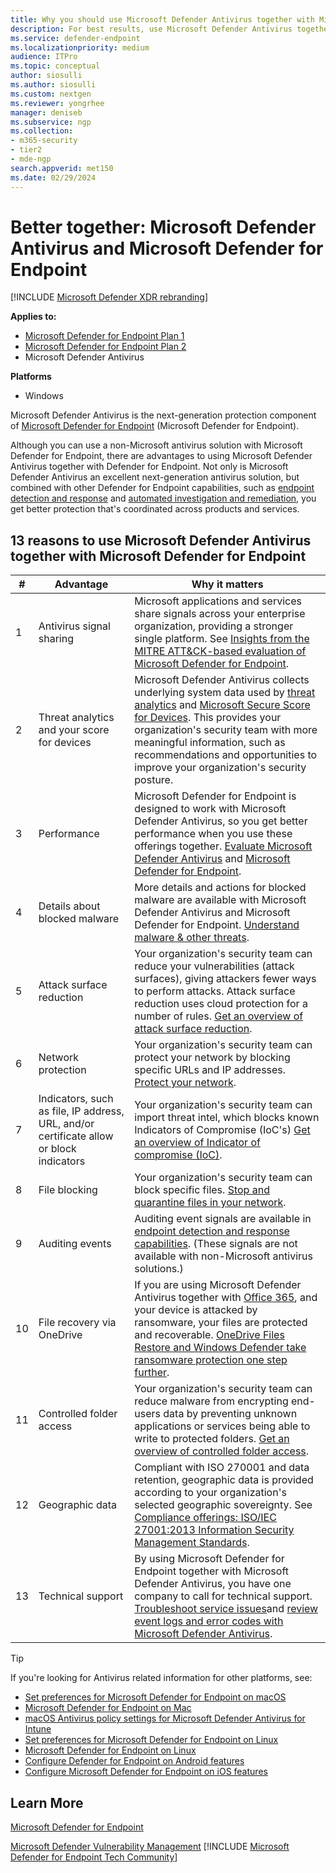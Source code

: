 ```yaml
---
title: Why you should use Microsoft Defender Antivirus together with Microsoft Defender for Endpoint
description: For best results, use Microsoft Defender Antivirus together with your other Microsoft offerings.
ms.service: defender-endpoint
ms.localizationpriority: medium
audience: ITPro
ms.topic: conceptual
author: siosulli
ms.author: siosulli
ms.custom: nextgen
ms.reviewer: yongrhee
manager: deniseb
ms.subservice: ngp
ms.collection: 
- m365-security
- tier2
- mde-ngp
search.appverid: met150
ms.date: 02/29/2024
---
```


# Better together: Microsoft Defender Antivirus and Microsoft Defender for Endpoint

[!INCLUDE [Microsoft Defender XDR rebranding](../includes/microsoft-defender.md)]


**Applies to:**

- [Microsoft Defender for Endpoint Plan 1](microsoft-defender-endpoint.md)
- [Microsoft Defender for Endpoint Plan 2](microsoft-defender-endpoint.md)
- Microsoft Defender Antivirus

**Platforms**
- Windows

Microsoft Defender Antivirus is the next-generation protection component of [Microsoft Defender for Endpoint](microsoft-defender-endpoint.md) (Microsoft Defender for Endpoint).

Although you can use a non-Microsoft antivirus solution with Microsoft Defender for Endpoint, there are advantages to using Microsoft Defender Antivirus together with Defender for Endpoint. Not only is Microsoft Defender Antivirus an excellent next-generation antivirus solution, but combined with other Defender for Endpoint capabilities, such as [endpoint detection and response](overview-endpoint-detection-response.md) and [automated investigation and remediation](automated-investigations.md), you get better protection that's coordinated across products and services.

## 13 reasons to use Microsoft Defender Antivirus together with Microsoft Defender for Endpoint

|#|Advantage|Why it matters|
|--|--|--|
|1|Antivirus signal sharing|Microsoft applications and services share signals across your enterprise organization, providing a stronger single platform. See [Insights from the MITRE ATT&CK-based evaluation of Microsoft Defender for Endpoint](https://www.microsoft.com/security/blog/2018/12/03/insights-from-the-mitre-attack-based-evaluation-of-windows-defender-atp/).|
|2|Threat analytics and your score for devices|Microsoft Defender Antivirus collects underlying system data used by [threat analytics](threat-analytics.md) and [Microsoft Secure Score for Devices](/defender-vulnerability-management/tvm-microsoft-secure-score-devices). This provides your organization's security team with more meaningful information, such as recommendations and opportunities to improve your organization's security posture.|
|3|Performance|Microsoft Defender for Endpoint is designed to work with Microsoft Defender Antivirus, so you get better performance when you use these offerings together. [Evaluate Microsoft Defender Antivirus](evaluate-microsoft-defender-antivirus.md) and [Microsoft Defender for Endpoint](evaluate-mde.md).|
|4|Details about blocked malware|More details and actions for blocked malware are available with Microsoft Defender Antivirus and Microsoft Defender for Endpoint. [Understand malware & other threats](/defender-endpoint/malware/understanding-malware).|
|5|Attack surface reduction|Your organization's security team can reduce your vulnerabilities (attack surfaces), giving  attackers fewer ways to perform attacks. Attack surface reduction uses cloud protection for a number of rules. [Get an overview of attack surface reduction](overview-attack-surface-reduction.md).|
|6|Network protection|Your organization's security team can protect your network by blocking specific URLs and IP addresses. [Protect your network](network-protection.md).|
|7|Indicators, such as file, IP address, URL, and/or certificate allow or block indicators |Your organization's security team can import threat intel, which blocks known Indicators of Compromise (IoC's) [Get an overview of Indicator of compromise (IoC)](manage-indicators.md).|
|8|File blocking|Your organization's security team can block specific files. [Stop and quarantine files in your network](respond-file-alerts.md#stop-and-quarantine-files-in-your-network).|
|9|Auditing events|Auditing event signals are available in [endpoint detection and response capabilities](overview-endpoint-detection-response.md). (These signals are not available with non-Microsoft antivirus solutions.)|
|10|File recovery via OneDrive|If you are using Microsoft Defender Antivirus together with [Office 365](/Office365/Enterprise), and your device is attacked by ransomware, your files are protected and recoverable. [OneDrive Files Restore and Windows Defender take ransomware protection one step further](https://techcommunity.microsoft.com/t5/Microsoft-OneDrive-Blog/OneDrive-Files-Restore-and-Windows-Defender-takes-ransomware/ba-p/188001).|
|11|Controlled folder access |Your organization's security team can reduce malware from encrypting end-users data by preventing unknown applications or services being able to write to protected folders. [Get an overview of controlled folder access](enable-controlled-folders.md).|
|12|Geographic data|Compliant with ISO 270001 and data retention, geographic data is provided according to your organization's selected geographic sovereignty. See [Compliance offerings: ISO/IEC 27001:2013 Information Security Management Standards](/microsoft-365/compliance/offering-iso-27001).|
|13|Technical support|By using Microsoft Defender for Endpoint together with Microsoft Defender Antivirus, you have one company to call for technical support. [Troubleshoot service issues](troubleshoot-mdatp.md)and [review event logs and error codes with Microsoft Defender Antivirus](/defender-endpoint/troubleshoot-microsoft-defender-antivirus/).|

> [!TIP]
> If you're looking for Antivirus related information for other platforms, see:
> - [Set preferences for Microsoft Defender for Endpoint on macOS](mac-preferences.md)
> - [Microsoft Defender for Endpoint on Mac](microsoft-defender-endpoint-mac.md)
> - [macOS Antivirus policy settings for Microsoft Defender Antivirus for Intune](/mem/intune/protect/antivirus-microsoft-defender-settings-macos)
> - [Set preferences for Microsoft Defender for Endpoint on Linux](linux-preferences.md)
> - [Microsoft Defender for Endpoint on Linux](microsoft-defender-endpoint-linux.md)
> - [Configure Defender for Endpoint on Android features](android-configure.md)
> - [Configure Microsoft Defender for Endpoint on iOS features](ios-configure-features.md)

## Learn More

[Microsoft Defender for Endpoint](microsoft-defender-endpoint.md)

[Microsoft Defender Vulnerability Management](/defender-vulnerability-management/defender-vulnerability-management)
[!INCLUDE [Microsoft Defender for Endpoint Tech Community](../includes/defender-mde-techcommunity.md)]
